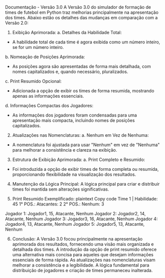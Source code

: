 Documentação - Versão 3.0
A Versão 3.0 do simulador de formação de times de futebol em Python traz melhorias principalmente na apresentação dos times. Abaixo estão os detalhes das mudanças em comparação com a Versão 2.0:

1. Exibição Aprimorada:
a. Detalhes da Habilidade Total:
- A habilidade total de cada time é agora exibida como um número inteiro, se for um número inteiro.

b. Nomeação de Posições Aprimorada:
- As posições agora são apresentadas de forma mais detalhada, com nomes capitalizados e, quando necessário, pluralizados.

c. Print Resumido Opcional:
- Adicionada a opção de exibir os times de forma resumida, mostrando apenas as informações essenciais.

d. Informações Compactas dos Jogadores:
- As informações dos jogadores foram condensadas para uma apresentação mais compacta, incluindo nomes de posições capitalizados.

2. Atualizações nas Nomenclaturas:
a. Nenhum em Vez de Nenhuma:
- A nomenclatura foi ajustada para usar "Nenhum" em vez de "Nenhuma" para melhorar a consistência e clareza na exibição.

3. Estrutura de Exibição Aprimorada:
a. Print Completo e Resumido:
- Foi introduzida a opção de exibir times de forma completa ou resumida, proporcionando flexibilidade na visualização dos resultados.

4. Manutenção da Lógica Principal:
A lógica principal para criar e distribuir times foi mantida sem alterações significativas.

5. Print Resumido Exemplificado:
plaintext
Copy code
Time 1 | Habilidade: 45
1° POS.: Atacantes: 2
2° POS.: Nenhum: 3

Jogador 1: Jogador1, 15, Atacante, Nenhum
Jogador 2: Jogador2, 14, Atacante, Nenhum
Jogador 3: Jogador3, 16, Atacante, Nenhum
Jogador 4: Jogador4, 13, Atacante, Nenhum
Jogador 5: Jogador5, 13, Atacante, Nenhum

6. Conclusão:
A Versão 3.0 focou principalmente na apresentação aprimorada dos resultados, fornecendo uma visão mais organizada e detalhada dos times. A introdução da opção de print resumido oferece uma alternativa mais concisa para aqueles que desejam informações essenciais de forma rápida. As atualizações nas nomenclaturas visam melhorar a consistência e a legibilidade. A lógica fundamental para distribuição de jogadores e criação de times permaneceu inalterada.